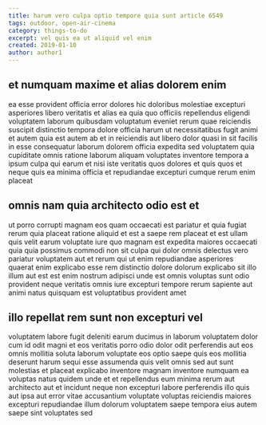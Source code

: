 ```yaml
---
title: harum vero culpa optio tempore quia sunt article 6549
tags: outdoor, open-air-cinema
category: things-to-do
excerpt: vel quis ea ut aliquid vel enim
created: 2019-01-10
author: author1
---
```


## et numquam maxime et alias dolorem enim

ea esse provident officia error dolores hic doloribus molestiae excepturi asperiores libero veritatis et alias ea quia quo officiis repellendus eligendi voluptatem laborum quibusdam voluptatum eveniet rerum quae reiciendis suscipit distinctio tempora dolore officia harum ut necessitatibus fugit animi et autem quia est autem ab et in reiciendis aut libero dolor quasi in sit facilis in esse consequatur laborum dolorem officia expedita sed voluptatem quia cupiditate omnis ratione laborum aliquam voluptates inventore tempora a ipsum culpa qui earum et nisi iste veritatis quos dolores et quis quos et neque quis ea minima officia et repudiandae excepturi cumque rerum enim placeat

## omnis nam quia architecto odio est et

ut porro corrupti magnam eos quam occaecati est pariatur et quia fugiat rerum quia placeat ratione aliquid et est a saepe rem placeat et est ullam quis velit earum voluptate iure quo magnam est expedita maiores occaecati quia quia possimus commodi non sit culpa qui dolor omnis delectus vero pariatur voluptatem aut et rerum qui ut enim repudiandae asperiores quaerat enim explicabo esse rem distinctio dolore dolorum explicabo sit illo illum aut est est enim nostrum adipisci unde est omnis voluptas sunt odio provident neque veritatis omnis iure excepturi tempore rerum sapiente aut animi natus quisquam est voluptatibus provident amet

## illo repellat rem sunt non excepturi vel

voluptatem labore fugit deleniti earum ducimus in laborum voluptatem dolor cum id odit magni et eos veritatis porro odio dolor odit perferendis aut eos omnis mollitia soluta laborum voluptate eos optio saepe quis eos mollitia deserunt harum sequi esse assumenda quis velit omnis sed aut sunt molestias et placeat explicabo inventore magnam inventore numquam ea voluptas natus quidem unde et et repellendus eum minima rerum aut architecto aut et incidunt neque non excepturi labore perferendis illo quis aut ipsa aut error vitae accusantium voluptate voluptas reiciendis maiores excepturi repudiandae illum dolorum voluptatem saepe tempora eius autem saepe sint voluptates sed
